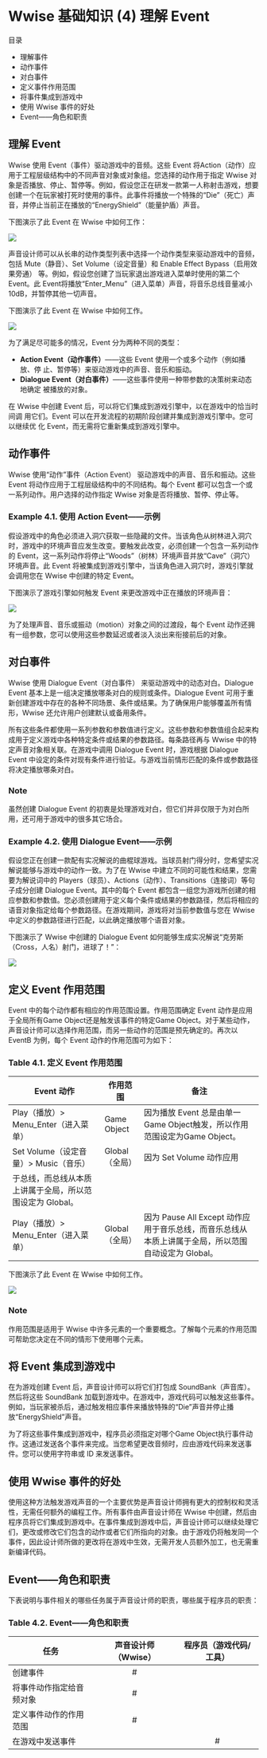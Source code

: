 # Wwise 基础知识 (4) 理解 Event

目录

- 理解事件- 动作事件- 对白事件- 定义事件作用范围- 将事件集成到游戏中- 使用 Wwise 事件的好处- Event——角色和职责

## 理解 EventWwise 使用 Event（事件）驱动游戏中的音频。这些 Event 将Action（动作）应用于工程层级结构中的不同声音对象或对象组。您选择的动作用于指定 Wwise 对象是否播放、停止、暂停等。例如，假设您正在研发一款第一人称射击游戏，想要创建一个在玩家被打死时使用的事件。此事件将播放一个特殊的“Die”（死亡）声音，并停止当前正在播放的“EnergyShield”（能量护盾）声音。下图演示了此 Event 在 Wwise 中如何工作：

![](images/wf014.png)

声音设计师可以从长串的动作类型列表中选择一个动作类型来驱动游戏中的音频，包括 Mute（静音）、Set Volume（设定音量）和 Enable Effect Bypass（启用效果旁通）等。例如，假设您创建了当玩家退出游戏进入菜单时使用的第二个 Event。此 Event将播放“Enter_Menu”（进入菜单）声音，将音乐总线音量减小 10dB，并暂停其他一切声音。下图演示了此 Event 在 Wwise 中如何工作。

![](images/wf015.png)

为了满足尽可能多的情况，Event 分为两种不同的类型：
- **Action Event（动作事件）**——这些 Event 使用一个或多个动作（例如播放、停止、暂停等）来驱动游戏中的声音、音乐和振动。- **Dialogue Event（对白事件）**——这些事件使用一种带参数的决策树来动态地确定被播放的对象。
在 Wwise 中创建 Event 后，可以将它们集成到游戏引擎中，以在游戏中的恰当时间调用它们。Event 可以在开发流程的初期阶段创建并集成到游戏引擎中。您可以继续优化 Event，而无需将它重新集成到游戏引擎中。

## 动作事件Wwise 使用“动作”事件（Action Event） 驱动游戏中的声音、音乐和振动。这些 Event 将动作应用于工程层级结构中的不同结构。每个 Event 都可以包含一个或一系列动作。用户选择的动作指定 Wwise 对象是否将播放、暂停、停止等。
### Example 4.1. 使用 Action Event——示例
假设游戏中的角色必须进入洞穴获取一些隐藏的文件。当该角色从树林进入洞穴时，游戏中的环境声音应发生改变。要触发此改变，必须创建一个包含一系列动作的 Event，这一系列动作将停止“Woods”（树林）环境声音并放“Cave”（洞穴）环境声音。此 Event 将被集成到游戏引擎中，当该角色进入洞穴时，游戏引擎就会调用您在 Wwise 中创建的特定 Event。下图演示了游戏引擎如何触发 Event 来更改游戏中正在播放的环境声音：

![](images/wf016.png)

为了处理声音、音乐或振动（motion）对象之间的过渡段，每个 Event 动作还拥有一组参数，您可以使用这些参数延迟或者淡入淡出来衔接前后的对象。

## 对白事件Wwise 使用 Dialogue Event（对白事件） 来驱动游戏中的动态对白。Dialogue Event 基本上是一组决定播放哪条对白的规则或条件。Dialogue Event 可用于重新创建游戏中存在的各种不同场景、条件或结果。为了确保用户能够覆盖所有情形，Wwise 还允许用户创建默认或备用条件。

所有这些条件都使用一系列参数和参数值进行定义。这些参数和参数值组合起来构成用于定义游戏中各种特定条件或结果的参数路径。每条路径再与 Wwise 中的特定声音对象相关联。在游戏中调用 Dialogue Event 时，游戏根据 Dialogue Event 中设定的条件对现有条件进行验证。与游戏当前情形匹配的条件或参数路径将决定播放哪条对白。

### Note虽然创建 Dialogue Event 的初衷是处理游戏对白，但它们并非仅限于为对白所用，还可用于游戏中的很多其它场合。

### Example 4.2. 使用 Dialogue Event——示例假设您正在创建一款配有实况解说的曲棍球游戏。当球员射门得分时，您希望实况解说能够与游戏中的动作一致。为了在 Wwise 中建立不同的可能性和结果，您需要为解说词中的 Players（球员）、Actions（动作）、Transitions（连接词）等句子成分创建 Dialogue Event。其中的每个 Event 都包含一组您为游戏所创建的相应参数和参数值。您必须创建用于定义每个条件或结果的参数路径，然后将相应的语音对象指定给每个参数路径。在游戏期间，游戏将对当前参数值与您在 Wwise 中定义的参数路径进行匹配，以此确定播放哪个语音对象。下图演示了 Wwise 中创建的 Dialogue Event 如何能够生成实况解说“克劳斯（Cross，人名）射门，进球了！”：

![](images/wf017.png)

## 定义 Event 作用范围Event 中的每个动作都有相应的作用范围设置。作用范围确定 Event 动作是应用于全局所有Game Object还是触发该事件的特定Game Object。对于某些动作，声音设计师可以选择作用范围，而另一些动作的范围是预先确定的。再次以 EventB 为例，每个 Event 动作的作用范围可为如下：

### Table 4.1. 定义 Event 作用范围

|Event 动作 |作用范围 |备注 |
| -------- | ------ | ---- |
|Play（播放）> Menu_Enter（进入菜单）|Game Object|因为播放 Event 总是由单一Game Object触发，所以作用范围设定为Game Object。|
|Set Volume（设定音量）> Music（音乐）|Global（全局）|因为 Set Volume 动作应用于总线，而总线从本质上讲属于全局，所以范围设定为 Global。|
|Play（播放）> Menu_Enter（进入菜单）|Global（全局）|因为 Pause All Except 动作应用于音乐总线，而音乐总线从本质上讲属于全局，所以范围自动设定为 Global。|

下图演示了此 Event 在 Wwise 中如何工作。

![](images/wf018.png)

### Note作用范围是适用于 Wwise 中许多元素的一个重要概念。了解每个元素的作用范围可帮助您决定在不同的情形下使用哪个元素。

## 将 Event 集成到游戏中在为游戏创建 Event 后，声音设计师可以将它们打包成 SoundBank（声音库）。然后将这些 SoundBank 加载到游戏中。在游戏中，游戏代码可以触发这些事件。例如，当玩家被杀后，通过触发相应事件来播放特殊的“Die”声音并停止播放“EnergyShield”声音。
为了将这些事件集成到游戏中，程序员必须指定对哪个Game Object执行事件动作。这通过发送各个事件来完成。当您希望更改音频时，应由游戏代码来发送事件。您可以使用字符串或 ID 来发送事件。

## 使用 Wwise 事件的好处使用这种方法触发游戏声音的一个主要优势是声音设计师拥有更大的控制权和灵活性，无需任何额外的编程工作。所有事件由声音设计师在 Wwise 中创建，然后由程序员将它们集成到游戏中。在事件集成到游戏中后，声音设计师可以继续处理它们，更改或修改它们包含的动作或者它们所指向的对象。由于游戏仍将触发同一个事件，因此设计师所做的更改将在游戏中生效，无需开发人员额外加工，也无需重新编译代码。## Event——角色和职责下表说明与事件相关的哪些任务属于声音设计师的职责，哪些属于程序员的职责：
### Table 4.2. Event——角色和职责
|任务|声音设计师 （Wwise） |程序员（游戏代码/工具）|
|---|:---:|:---:||创建事件| # |||将事件动作指定给音频对象| # |||定义事件动作的作用范围|#||
|在游戏中发送事件||#|
